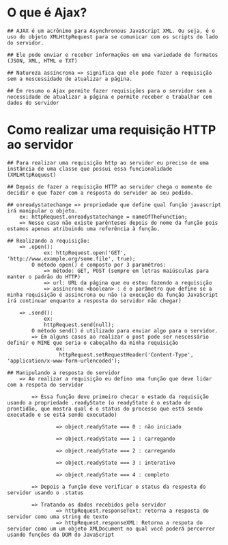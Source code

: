 # O que é Ajax?
    ## AJAX é um acrônimo para Asynchronous JavaScript XML. Ou seja, é o uso do objeto XMLHttpRequest para se comunicar com os scripts do lado do servidor.

    ## Ele pode enviar e receber informações em uma variedade de formatos (JSON, XML, HTML e TXT)

    ## Natureza assíncrona => significa que ele pode fazer a requisição sem a nescessidade de atualizar a página.

    ## Em resumo o Ajax permite fazer requisições para o servidor sem a necessidade de atualizar a página e permite receber e trabalhar com dados do servidor

# Como realizar uma requisição HTTP ao servidor

    ## Para realizar uma requisição http ao servidor eu preciso de uma instância de uma classe que possui essa funcionalidade (XMLHttpRequest)

    ## Depois de fazer a requisição HTTP ao servidor chega o momento de decidir o que fazer com a resposta do servidor ao seu pedido.

    ## onreadystatechange => propriedade que define qual função javascript irá manipular o objeto.
        ex: httpRequest.onreadystatechange = nameOfTheFunction;
        => Nesse caso não existe parênteses depois do nome da função pois estamos apenas atribuindo uma referência à função.

    ## Realizando a requisição:
        => .open(): 
                ex: httpRequest.open('GET', 'http://www.example.org/some.file', true);
            O método open() é composto por 3 paramêtros:
                => método: GET, POST (sempre em letras maiúsculas para manter o padrão do HTTP)
                => url: URL da página que eu estou fazendo a requisição
                => assíncrono <boolean> : é o parâmetro que define se a minha requisição é assincrona ou não (a execução da função JavaScript irá continuar enquanto a resposta do servidor não chegar)

        => .send():
                ex: 
                httpRequest.send(null);
            O método send() é utilizado para enviar algo para o servidor.
            => Em alguns casos ao realizar o post pode ser nescessário definir o MIME que seria o cabeçalho da minha requisição
                    ex:
                     httpRequest.setRequestHeader('Content-Type', 'application/x-www-form-urlencoded');

    ## Manipulando a resposta do servidor
        => Ao realizar a requisição eu defino uma função que deve lidar com a respota do servidor

            => Essa função deve primeiro checar o estado da requisição usando a propriedade .readyState (o readyState é o estado de prontidão, que mostra qual é o status do processo que está sendo executado e se está sendo executado)

                    => object.readyState === 0 : não iniciado

                    => object.readyState === 1 : carregando

                    => object.readyState === 2 : carregando

                    => object.readyState === 3 : interativo

                    => object.readyState === 4 : completo

            => Depois a função deve verificar o status da resposta do servidor usando o .status

            => Tratando os dados recebidos pelo servidor
                    => httpRequest.responseText: retorna a resposta do servidor como uma string de texto
                    => httpRequest.responseXML: Retorna a respota do servidor como um um objeto XMLDocument no qual você poderá percorrer usando funções da DOM do JavaScript
